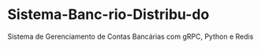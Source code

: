 # Sistema-Banc-rio-Distribu-do
 Sistema de Gerenciamento de Contas Bancárias com gRPC, Python e Redis
